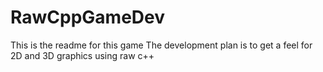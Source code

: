 # RawCppGameDev
This is the readme for this game
The development plan is to get a feel for 2D and 3D graphics using raw c++
